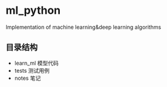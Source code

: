 # ml_python
Implementation of machine learning&amp;deep learning algorithms



## 目录结构

- learn_ml	模型代码
- tests    测试用例
- notes    笔记 


